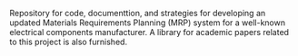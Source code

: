 Repository for code, documenttion, and strategies for developing an updated Materials Requirements Planning (MRP) system for a well-known electrical components manufacturer. A library for academic papers related to this project is also furnished.
